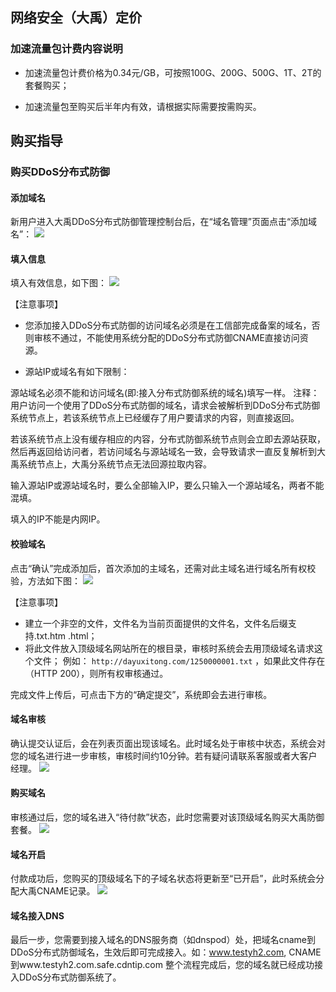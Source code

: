 ## 网络安全（大禹）定价

### 加速流量包计费内容说明

- 加速流量包计费价格为0.34元/GB，可按照100G、200G、500G、1T、2T的套餐购买；

- 加速流量包至购买后半年内有效，请根据实际需要按需购买。

## 购买指导

### 购买DDoS分布式防御

#### 添加域名

新用户进入大禹DDoS分布式防御管理控制台后，在“域名管理”页面点击“添加域名”：
![](http://imgcache.tce.fsphere.cn/image/mccdn.qcloud.com/img56c5d10fb21a8.png)

#### 填入信息

填入有效信息，如下图：
![](http://imgcache.tce.fsphere.cn/image/mccdn.qcloud.com/img56c5d12455fb5.png)

【注意事项】

- 您添加接入DDoS分布式防御的访问域名必须是在工信部完成备案的域名，否则审核不通过，不能使用系统分配的DDoS分布式防御CNAME直接访问资源。

- 源站IP或域名有如下限制：

源站域名必须不能和访问域名(即:接入分布式防御系统的域名)填写一样。
注释：用户访问一个使用了DDoS分布式防御的域名，请求会被解析到DDoS分布式防御系统节点上，若该系统节点上已经缓存了用户要请求的内容，则直接返回。

若该系统节点上没有缓存相应的内容，分布式防御系统节点则会立即去源站获取，然后再返回给访问者，若访问域名与源站域名一致，会导致请求一直反复解析到大禹系统节点上，大禹分系统节点无法回源拉取内容。

输入源站IP或源站域名时，要么全部输入IP，要么只输入一个源站域名，两者不能混填。

填入的IP不能是内网IP。

#### 校验域名

点击“确认”完成添加后，首次添加的主域名，还需对此主域名进行域名所有权校验，方法如下图：
![](http://imgcache.tce.fsphere.cn/image/mccdn.qcloud.com/img56c5d2b31e31b.png)

【注意事项】
- 建立一个非空的文件，文件名为当前页面提供的文件名，文件名后缀支持.txt.htm .html；
- 将此文件放入顶级域名网站所在的根目录，审核时系统会去用顶级域名请求这个文件；
例如： `http://dayuxitong.com/1250000001.txt` ，如果此文件存在（HTTP 200），则所有权审核通过。

完成文件上传后，可点击下方的“确定提交”，系统即会去进行审核。

#### 域名审核
确认提交认证后，会在列表页面出现该域名。此时域名处于审核中状态，系统会对您的域名进行进一步审核，审核时间约10分钟。若有疑问请联系客服或者大客户经理。
![](http://imgcache.tce.fsphere.cn/image/mccdn.qcloud.com/img56c5d2eb3540a.png)

#### 购买域名
审核通过后，您的域名进入“待付款”状态，此时您需要对该顶级域名购买大禹防御套餐。
![](http://imgcache.tce.fsphere.cn/image/mccdn.qcloud.com/img56c5d319b7258.png)

#### 域名开启
付款成功后，您购买的顶级域名下的子域名状态将更新至“已开启”，此时系统会分配大禹CNAME记录。
![](http://imgcache.tce.fsphere.cn/image/mccdn.qcloud.com/img56c5d34322a4c.png)

#### 域名接入DNS
最后一步，您需要到接入域名的DNS服务商（如dnspod）处，把域名cname到DDoS分布式防御域名，生效后即可完成接入。如：www.testyh2.com, CNAME 到www.testyh2.com.safe.cdntip.com
整个流程完成后，您的域名就已经成功接入DDoS分布式防御系统了。
